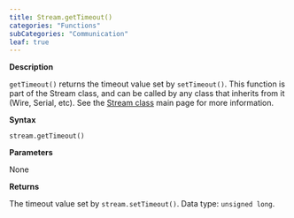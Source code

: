 ```yaml
---
title: Stream.getTimeout()
categories: "Functions"
subCategories: "Communication"
leaf: true
---
```


**Description**

`getTimeout()` returns the timeout value set by `setTimeout()`. This
function is part of the Stream class, and can be called by any class
that inherits from it (Wire, Serial, etc). See the [Stream
class](../../stream) main page for more information.

**Syntax**

`stream.getTimeout()`

**Parameters**

None

**Returns**

The timeout value set by `stream.setTimeout()`. Data type:
`unsigned long`.
